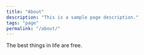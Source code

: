 ```yaml
---
title: "About"
description: "This is a sample page description."
tags: "page"
permalink: "/about/"
---
```


The best things in life are free.
